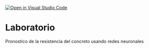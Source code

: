 [![Open in Visual Studio Code](https://classroom.github.com/assets/open-in-vscode-718a45dd9cf7e7f842a935f5ebbe5719a5e09af4491e668f4dbf3b35d5cca122.svg)](https://classroom.github.com/online_ide?assignment_repo_id=12911541&assignment_repo_type=AssignmentRepo)
# Laboratorio
Pronostico de la resistencia del concreto usando redes neuronales
